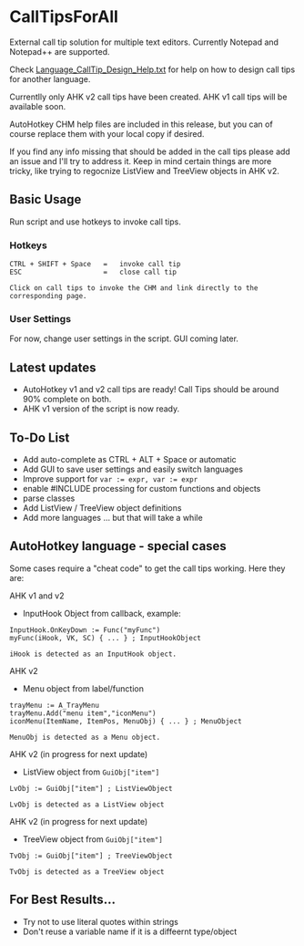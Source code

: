 # CallTipsForAll
External call tip solution for multiple text editors.  Currently Notepad and Notepad++ are supported.

Check [Language_CallTip_Design_Help.txt](./Language_CallTip_Design_Help.txt) for help on how to design call tips for another language.

Currentlly only AHK v2 call tips have been created.  AHK v1 call tips will be available soon.

AutoHotkey CHM help files are included in this release, but you can of course replace them with your local copy if desired.

If you find any info missing that should be added in the call tips please add an issue and I'll try to address it.  Keep in mind certain things are more tricky, like trying to regocnize ListView and TreeView objects in AHK v2.

## Basic Usage

Run script and use hotkeys to invoke call tips.

### Hotkeys
```
CTRL + SHIFT + Space   =   invoke call tip
ESC                    =   close call tip

Click on call tips to invoke the CHM and link directly to the corresponding page.
```
### User Settings
For now, change user settings in the script.  GUI coming later.

## Latest updates
* AutoHotkey v1 and v2 call tips are ready!  Call Tips should be around 90% complete on both.
* AHK v1 version of the script is now ready.

## To-Do List
* Add auto-complete as CTRL + ALT + Space or automatic
* Add GUI to save user settings and easily switch languages
* Improve support for `var := expr, var := expr`
* enable #INCLUDE processing for custom functions and objects
* parse classes
* Add ListView / TreeView object definitions
* Add more languages ... but that will take a while

## AutoHotkey language - special cases

Some cases require a "cheat code" to get the call tips working.  Here they are:

AHK v1 and v2
* InputHook Object from callback, example:
```
InputHook.OnKeyDown := Func("myFunc")
myFunc(iHook, VK, SC) { ... } ; InputHookObject

iHook is detected as an InputHook object.
```

AHK v2
* Menu object from label/function
```
trayMenu := A_TrayMenu
trayMenu.Add("menu item","iconMenu")
iconMenu(ItemName, ItemPos, MenuObj) { ... } ; MenuObject

MenuObj is detected as a Menu object.
```

AHK v2 (in progress for next update)
* ListView object from `GuiObj["item"]`
```
LvObj := GuiObj["item"] ; ListViewObject

LvObj is detected as a ListView object
```

AHK v2 (in progress for next update)
* TreeView object from `GuiObj["item"]`
```
TvObj := GuiObj["item"] ; TreeViewObject

TvObj is detected as a TreeView object
```

## For Best Results...
* Try not to use literal quotes within strings
* Don't reuse a variable name if it is a diffeernt type/object
